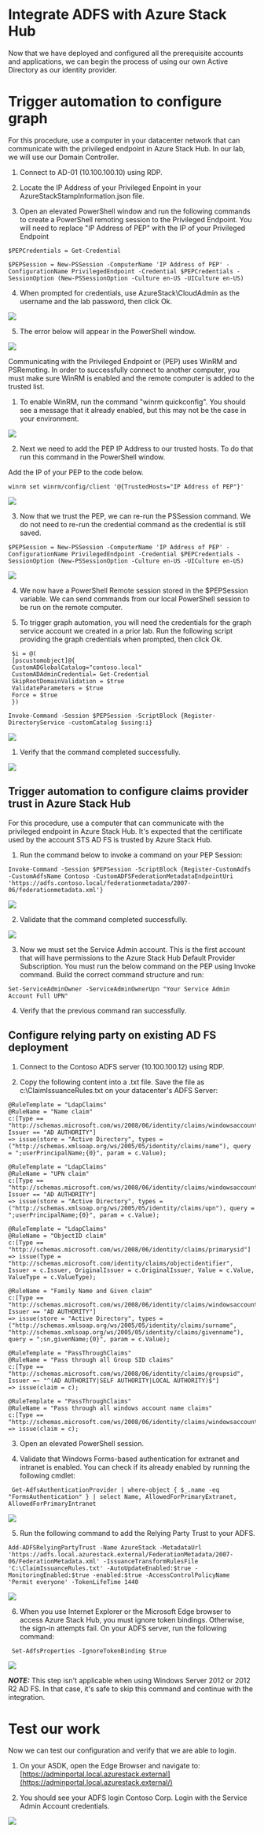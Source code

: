 # Integrate ADFS with Azure Stack Hub

Now that we have deployed and configured all the prerequisite accounts and applications, we can begin the process of using our own Active Directory as our identity provider.

# Trigger automation to configure graph

For this procedure, use a computer in your datacenter network that can communicate with the privileged endpoint in Azure Stack Hub. In our lab, we will use our Domain Controller.

1. Connect to AD-01 (10.100.100.10) using RDP.

2. Locate the IP Address of your Privileged Enpoint in your AzureStackStampInformation.json file.

3. Open an elevated PowerShell window and run the following commands to create a PowerShell remoting session to the Privileged Endpoint. You will need to replace "IP Address of PEP" with the IP of your Privileged Endpoint

```
$PEPCredentials = Get-Credential

$PEPSession = New-PSSession -ComputerName 'IP Address of PEP' -ConfigurationName PrivilegedEndpoint -Credential $PEPCredentials -SessionOption (New-PSSessionOption -Culture en-US -UICulture en-US)
```

4. When prompted for credentials, use AzureStack\CloudAdmin as the username and the lab password, then click Ok.

![](images/Picture1.png)


5. The error below will appear in the PowerShell window.

![](images/Picture2.png)

Communicating with the Privileged Endpoint or (PEP) uses WinRM and PSRemoting. In order to successfully connect to another computer, you must make sure WinRM is enabled and the remote computer is added to the trusted list.

1. To enable WinRM, run the command "winrm quickconfig". You should see a message that it already enabled, but this may not be the case in your environment.

![](images/Picture3.png)


2. Next we need to add the PEP IP Address to our trusted hosts. To do that run this command in the PowerShell window.

Add the IP of your PEP to the code below.

```
winrm set winrm/config/client '@{TrustedHosts="IP Address of PEP"}'
```

![](images/Picture4.png)

3. Now that we trust the PEP, we can re-run the PSSession command. We do not need to re-run the credential command as the credential is still saved.

```
$PEPSession = New-PSSession -ComputerName 'IP Address of PEP' -ConfigurationName PrivilegedEndpoint -Credential $PEPCredentials -SessionOption (New-PSSessionOption -Culture en-US -UICulture en-US)
```

![](images/Picture5.png)


4. We now have a PowerShell Remote session stored in the $PEPSession variable. We can send commands from our local PowerShell session to be run on the remote computer.


5. To trigger graph automation, you will need the credentials for the graph service account we created in a prior lab. Run the following script providing the graph credentials when prompted, then click Ok.

```
 $i = @(
 [pscustomobject]@{
 CustomADGlobalCatalog="contoso.local"
 CustomADAdminCredential= Get-Credential
 SkipRootDomainValidation = $true
 ValidateParameters = $true
 Force = $true
 })

Invoke-Command -Session $PEPSession -ScriptBlock {Register-DirectoryService -customCatalog $using:i}
```

![](images/Picture6.png)

1. Verify that the command completed successfully.

![](images/Picture7.png)

## Trigger automation to configure claims provider trust in Azure Stack Hub

For this procedure, use a computer that can communicate with the privileged endpoint in Azure Stack Hub. It's expected that the certificate used by the account STS AD FS is trusted by Azure Stack Hub.

1. Run the command below to invoke a command on your PEP Session:

```
Invoke-Command -Session $PEPSession -ScriptBlock {Register-CustomAdfs -CustomAdfsName Contoso -CustomADFSFederationMetadataEndpointUri 'https://adfs.contoso.local/federationmetadata/2007-06/federationmetadata.xml'}
```

![](images/Picture8.png)


2. Validate that the command completed successfully.

![](images/Picture9.png)

3. Now we must set the Service Admin account. This is the first account that will have permissions to the Azure Stack Hub Default Provider Subscription. You must run the below command on the PEP using Invoke command. Build the correct command structure and run:

```
Set-ServiceAdminOwner -ServiceAdminOwnerUpn "Your Service Admin Account Full UPN"
```

4. Verify that the previous command ran successfully.

## Configure relying party on existing AD FS deployment

1. Connect to the Contoso ADFS server (10.100.100.12) using RDP.

2. Copy the following content into a .txt file. Save the file as c:\ClaimIssuanceRules.txt on your datacenter's ADFS Server:

```
@RuleTemplate = "LdapClaims"
@RuleName = "Name claim"
c:[Type == "http://schemas.microsoft.com/ws/2008/06/identity/claims/windowsaccountname", Issuer == "AD AUTHORITY"]
=> issue(store = "Active Directory", types = ("http://schemas.xmlsoap.org/ws/2005/05/identity/claims/name"), query = ";userPrincipalName;{0}", param = c.Value);

@RuleTemplate = "LdapClaims"
@RuleName = "UPN claim"
c:[Type == "http://schemas.microsoft.com/ws/2008/06/identity/claims/windowsaccountname", Issuer == "AD AUTHORITY"]
=> issue(store = "Active Directory", types = ("http://schemas.xmlsoap.org/ws/2005/05/identity/claims/upn"), query = ";userPrincipalName;{0}", param = c.Value);

@RuleTemplate = "LdapClaims"
@RuleName = "ObjectID claim"
c:[Type == "http://schemas.microsoft.com/ws/2008/06/identity/claims/primarysid"]
=> issue(Type = "http://schemas.microsoft.com/identity/claims/objectidentifier", Issuer = c.Issuer, OriginalIssuer = c.OriginalIssuer, Value = c.Value, ValueType = c.ValueType);

@RuleName = "Family Name and Given claim"
c:[Type == "http://schemas.microsoft.com/ws/2008/06/identity/claims/windowsaccountname", Issuer == "AD AUTHORITY"]
=> issue(store = "Active Directory", types = ("http://schemas.xmlsoap.org/ws/2005/05/identity/claims/surname", "http://schemas.xmlsoap.org/ws/2005/05/identity/claims/givenname"), query = ";sn,givenName;{0}", param = c.Value);

@RuleTemplate = "PassThroughClaims"
@RuleName = "Pass through all Group SID claims"
c:[Type == "http://schemas.microsoft.com/ws/2008/06/identity/claims/groupsid", Issuer =~ "^(AD AUTHORITY|SELF AUTHORITY|LOCAL AUTHORITY)$"]
=> issue(claim = c);

@RuleTemplate = "PassThroughClaims"
@RuleName = "Pass through all windows account name claims"
c:[Type == "http://schemas.microsoft.com/ws/2008/06/identity/claims/windowsaccountname"]
=> issue(claim = c);
```


3. Open an elevated PowerShell session.

4. Validate that Windows Forms-based authentication for extranet and intranet is enabled. You can check if its already enabled by running the following cmdlet:

```
 Get-AdfsAuthenticationProvider | where-object { $_.name -eq "FormsAuthentication" } | select Name, AllowedForPrimaryExtranet, AllowedForPrimaryIntranet
```

![](images/Picture10.png)


5. Run the following command to add the Relying Party Trust to your ADFS.

```
Add-ADFSRelyingPartyTrust -Name AzureStack -MetadataUrl 'https://adfs.local.azurestack.external/FederationMetadata/2007-06/FederationMetadata.xml' -IssuanceTransformRulesFile 'C:\ClaimIssuanceRules.txt' -AutoUpdateEnabled:$true -MonitoringEnabled:$true -enabled:$true -AccessControlPolicyName 'Permit everyone' -TokenLifeTime 1440
```

![](images/Picture11.png)

6. When you use Internet Explorer or the Microsoft Edge browser to access Azure Stack Hub, you must ignore token bindings. Otherwise, the sign-in attempts fail. On your ADFS server, run the following command:

```
 Set-AdfsProperties -IgnoreTokenBinding $true
```

![](images/Picture12.png)


**_NOTE:_** This step isn't applicable when using Windows Server 2012 or 2012 R2 AD FS. In that case, it's safe to skip this command and continue with the integration.


# Test our work

Now we can test our configuration and verify that we are able to login.

1. On your ASDK, open the Edge Browser and navigate to: [https://adminportal.local.azurestack.external](https://adminportal.local.azurestack.external/)


2. You should see your ADFS login Contoso Corp. Login with the Service Admin Account credentials.

![](images/Picture13.png)
